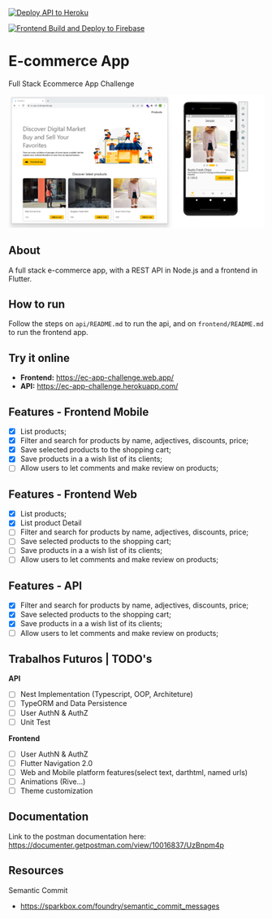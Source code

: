  
[![Deploy API to Heroku](https://github.com/an-2018/ecomerce_app/actions/workflows/api_deploy_heroku.yml/badge.svg)](https://github.com/an-2018/ecomerce_app/actions/workflows/api_deploy_heroku.yml)

[![Frontend Build and Deploy to Firebase](https://github.com/an-2018/ecomerce_app/actions/workflows/firebase-hosting-pull-request.yml/badge.svg)](https://github.com/an-2018/ecomerce_app/actions/workflows/firebase-hosting-pull-request.yml)

# E-commerce App
Full Stack Ecommerce App Challenge

<p align="center">
<img alt="Github language Count" src="https://github.com/an-2018/ecomerce_app/blob/main/.github/workflows/ec-app2.png" />
</p>


## About
A full stack e-commerce app, with a REST API in Node.js and a frontend in Flutter.
## How to run
Follow the steps on `api/README.md` to run the api, and on `frontend/README.md` to run the frontend app.
## Try it online
- **Frontend:** https://ec-app-challenge.web.app/
- **API:** https://ec-app-challenge.herokuapp.com/

## Features - Frontend Mobile
- [x]  List products;
- [x]  Filter and search for products by name, adjectives, discounts, price;
- [x]  Save selected products to the shopping cart;
- [x]  Save products in a a wish list of its clients;
- [ ]  Allow users to let comments and make review on products;

## Features - Frontend Web
- [x]  List products;
- [x] List product Detail
- [ ]  Filter and search for products by name, adjectives, discounts, price;
- [ ]  Save selected products to the shopping cart;
- [ ]  Save products in a a wish list of its clients;
- [ ]  Allow users to let comments and make review on products;

## Features - API
- [x]  Filter and search for products by name, adjectives, discounts, price;
- [x]  Save selected products to the shopping cart;
- [x]  Save products in a a wish list of its clients;
- [ ]  Allow users to let comments and make review on products;

## Trabalhos Futuros | TODO's
**API**
- [ ] Nest Implementation (Typescript, OOP, Architeture)
- [ ] TypeORM and Data Persistence
- [ ] User AuthN & AuthZ
- [ ] Unit Test

**Frontend**
- [ ] User AuthN & AuthZ
- [ ] Flutter Navigation 2.0
- [ ] Web and Mobile platform features(select text, darthtml, named urls)
- [ ] Animations (Rive...)
- [ ] Theme customization

## Documentation
Link to the postman documentation here:
https://documenter.getpostman.com/view/10016837/UzBnpm4p

## Resources
Semantic Commit
- https://sparkbox.com/foundry/semantic_commit_messages

